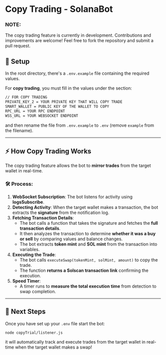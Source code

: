 # Copy Trading - SolanaBot

### **NOTE:**

The copy trading feature is currently in development. Contributions and improvements are welcome! Feel free to fork the repository and submit a pull request.

## 📌 Setup

In the root directory, there's a `.env.example` file containing the required values.

For **copy trading**, you must fill in the values under the section:

```sh
// FOR COPY TRADING
PRIVATE_KEY_2 = YOUR PRIVATE KEY THAT WILL COPY TRADE
SMART_WALLET = PUBLIC KEY OF THE WALLET TO COPY
RPC_URL = YOUR RPC ENDPOINT
WSS_URL = YOUR WEBSOCKET ENDPOINT
```

and then rename the file from `.env.example` to `.env` (remove `example` from the filename).

---

## ⚡ How Copy Trading Works

The copy trading feature allows the bot to **mirror trades** from the target wallet in real-time.

### 🛠️ Process:

1. **WebSocket Subscription**: The bot listens for activity using **logsSubscribe**.
2. **Detecting Activity**: When the target wallet makes a transaction, the bot extracts the **signature** from the notification log.
3. **Fetching Transaction Details**:
   - The bot calls a function that takes the signature and fetches the **full transaction details**.
   - It then analyzes the transaction to determine **whether it was a buy or sell** by comparing values and balance changes.
   - The bot extracts **token mint** and **SOL mint** from the transaction into variables.
4. **Executing the Trade**:
   - The bot calls `executeSwap(tokenMint, solMint, amount)` to copy the trade.
   - The function **returns a Solscan transaction link** confirming the execution.
5. **Speed Timer**:
   - A timer runs to **measure the total execution time** from detection to swap completion.

---

## 🚀 Next Steps

Once you have set up your `.env` file start the bot:

```sh
node copyTrial/listener.js
```

it will automatically track and execute trades from the target wallet in real-time when the target wallet makes a swap!
